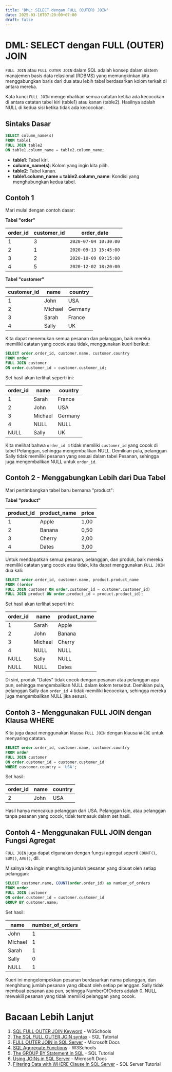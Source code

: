 ```yaml
---
title: 'DML: SELECT dengan FULL (OUTER) JOIN'
date: 2025-03-16T07:20:00+07:00
draft: false
---
```


# DML: SELECT dengan FULL (OUTER) JOIN

`FULL JOIN` atau `FULL OUTER JOIN` dalam SQL adalah konsep dalam sistem manajemen basis data relasional (RDBMS) yang memungkinkan kita menggabungkan baris dari dua atau lebih tabel berdasarkan kolom terkait di antara mereka.

Kata kunci `FULL JOIN` mengembalikan semua catatan ketika ada kecocokan di antara catatan tabel kiri (table1) atau kanan (table2). Hasilnya adalah NULL di kedua sisi ketika tidak ada kecocokan.

## Sintaks Dasar

```sql
SELECT column_name(s)
FROM table1
FULL JOIN table2
ON table1.column_name = table2.column_name;
```

- **table1**: Tabel kiri.
- **column_name(s)**: Kolom yang ingin kita pilih.
- **table2**: Tabel kanan.
- **table1.column_name = table2.column_name**: Kondisi yang menghubungkan kedua tabel.

## Contoh 1

Mari mulai dengan contoh dasar:

**Tabel "order"**

| order_id | customer_id | order_date            |
| -------- | ----------- | --------------------- |
| 1        | 3           | `2020-07-04 10:30:00` |
| 2        | 1           | `2020-09-13 15:45:00` |
| 3        | 2           | `2020-10-09 09:15:00` |
| 4        | 5           | `2020-12-02 18:20:00` |

**Tabel "customer"**

| customer_id | name    | country |
| ----------- | ------- | ------- |
| 1           | John    | USA     |
| 2           | Michael | Germany |
| 3           | Sarah   | France  |
| 4           | Sally   | UK      |

Kita dapat menemukan semua pesanan dan pelanggan, baik mereka memiliki catatan yang cocok atau tidak, menggunakan kueri berikut:

```sql
SELECT order.order_id, customer.name, customer.country
FROM order
FULL JOIN customer
ON order.customer_id = customer.customer_id;
```

Set hasil akan terlihat seperti ini:

| order_id | name    | country |
| -------- | ------- | ------- |
| 1        | Sarah   | France  |
| 2        | John    | USA     |
| 3        | Michael | Germany |
| 4        | NULL    | NULL    |
| NULL     | Sally   | UK      |

Kita melihat bahwa `order_id 4` tidak memiliki `customer_id` yang cocok di tabel Pelanggan, sehingga mengembalikan NULL. Demikian pula, pelanggan Sally tidak memiliki pesanan yang sesuai dalam tabel Pesanan, sehingga juga mengembalikan NULL untuk `order_id`.

## Contoh 2 - Menggabungkan Lebih dari Dua Tabel

Mari pertimbangkan tabel baru bernama "product":

**Tabel "product"**

| product_id | product_name | price |
| ---------- | ------------ | ----- |
| 1          | Apple        | 1,00  |
| 2          | Banana       | 0,50  |
| 3          | Cherry       | 2,00  |
| 4          | Dates        | 3,00  |

Untuk mendapatkan semua pesanan, pelanggan, dan produk, baik mereka memiliki catatan yang cocok atau tidak, kita dapat menggunakan `FULL JOIN` dua kali:

```sql
SELECT order.order_id, customer.name, product.product_name
FROM ((order
FULL JOIN customer ON order.customer_id = customer.customer_id)
FULL JOIN product ON order.product_id = product.product_id);
```

Set hasil akan terlihat seperti ini:

| order_id | name    | product_name |
| -------- | ------- | ------------ |
| 1        | Sarah   | Apple        |
| 2        | John    | Banana       |
| 3        | Michael | Cherry       |
| 4        | NULL    | NULL         |
| NULL     | Sally   | NULL         |
| NULL     | NULL    | Dates        |

Di sini, produk "Dates" tidak cocok dengan pesanan atau pelanggan apa pun, sehingga mengembalikan NULL dalam kolom tersebut. Demikian pula, pelanggan Sally dan `order_id 4` tidak memiliki kecocokan, sehingga mereka juga mengembalikan NULL jika sesuai.

## Contoh 3 - Menggunakan FULL JOIN dengan Klausa WHERE

Kita juga dapat menggunakan klausa `FULL JOIN` dengan klausa `WHERE` untuk menyaring catatan.

```sql
SELECT order.order_id, customer.name, customer.country
FROM order
FULL JOIN customer
ON order.customer_id = customer.customer_id
WHERE customer.country = 'USA';
```

Set hasil:

| order_id | name | country |
| -------- | ---- | ------- |
| 2        | John | USA     |

Hasil hanya mencakup pelanggan dari USA. Pelanggan lain, atau pelanggan tanpa pesanan yang cocok, tidak termasuk dalam set hasil.

## Contoh 4 - Menggunakan FULL JOIN dengan Fungsi Agregat

`FULL JOIN` juga dapat digunakan dengan fungsi agregat seperti `COUNT()`, `SUM()`, `AVG()`, dll.

Misalnya kita ingin menghitung jumlah pesanan yang dibuat oleh setiap pelanggan:

```sql
SELECT customer.name, COUNT(order.order_id) as number_of_orders
FROM order
FULL JOIN customer
ON order.customer_id = customer.customer_id
GROUP BY customer.name;
```

Set hasil:

| name    | number_of_orders |
| ------- | ---------------- |
| John    | 1                |
| Michael | 1                |
| Sarah   | 1                |
| Sally   | 0                |
| NULL    | 1                |

Kueri ini mengelompokkan pesanan berdasarkan nama pelanggan, dan menghitung jumlah pesanan yang dibuat oleh setiap pelanggan. Sally tidak membuat pesanan apa pun, sehingga NumberOfOrders adalah 0. NULL mewakili pesanan yang tidak memiliki pelanggan yang cocok.

# Bacaan Lebih Lanjut

1. [SQL FULL OUTER JOIN Keyword](https://www.w3schools.com/sql/sql_join_full.asp) - W3Schools
2. [The SQL FULL OUTER JOIN syntax](https://www.sqltutorial.org/sql-full-outer-join/) - SQL Tutorial
3. [FULL OUTER JOIN in SQL Server](https://docs.microsoft.com/en-us/sql/t-sql/queries/from-transact-sql?view=sql-server-ver15#full-outer-join) - Microsoft Docs
4. [SQL Aggregate Functions](https://www.w3schools.com/sql/sql_count_avg_sum.asp) - W3Schools
5. [The GROUP BY Statement in SQL](https://www.sqltutorial.org/sql-group-by/) - SQL Tutorial
6. [Using JOINs in SQL Server](https://docs.microsoft.com/en-us/sql/t-sql/queries/select-transact-sql?view=sql-server-ver15#using-joins) - Microsoft Docs
7. [Filtering Data with WHERE Clause in SQL Server](https://www.sqlservertutorial.net/sql-server-basics/sql-server-where/) - SQL Server Tutorial
